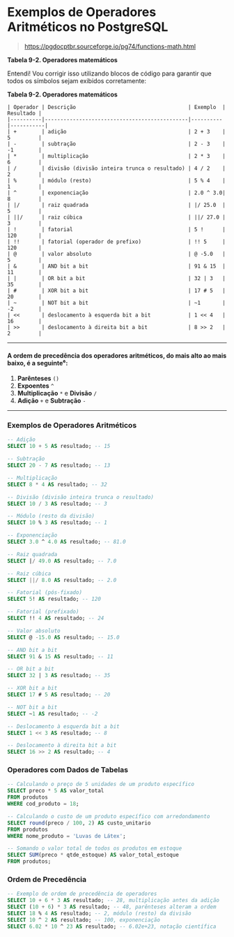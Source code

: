 # Exemplos de Operadores Aritméticos no PostgreSQL

> <https://pgdocptbr.sourceforge.io/pg74/functions-math.html>

**Tabela 9-2. Operadores matemáticos**

Entendi! Vou corrigir isso utilizando blocos de código para garantir que todos os símbolos sejam exibidos corretamente:

**Tabela 9-2. Operadores matemáticos**

```
| Operador | Descrição                                    | Exemplo  | Resultado |
|----------|----------------------------------------------|----------|-----------|
| +        | adição                                       | 2 + 3    | 5         |
| -        | subtração                                    | 2 - 3    | -1        |
| *        | multiplicação                                | 2 * 3    | 6         |
| /        | divisão (divisão inteira trunca o resultado) | 4 / 2    | 2         |
| %        | módulo (resto)                               | 5 % 4    | 1         |
| ^        | exponenciação                                | 2.0 ^ 3.0| 8         |
| |/       | raiz quadrada                                | |/ 25.0  | 5         |
| ||/      | raiz cúbica                                  | ||/ 27.0 | 3         |
| !        | fatorial                                     | 5 !      | 120       |
| !!       | fatorial (operador de prefixo)               | !! 5     | 120       |
| @        | valor absoluto                               | @ -5.0   | 5         |
| &        | AND bit a bit                                | 91 & 15  | 11        |
| |        | OR bit a bit                                 | 32 | 3   | 35        |
| #        | XOR bit a bit                                | 17 # 5   | 20        |
| ~        | NOT bit a bit                                | ~1       | -2        |
| <<       | deslocamento à esquerda bit a bit            | 1 << 4   | 16        |
| >>       | deslocamento à direita bit a bit             | 8 >> 2   | 2         |
```

---

#### A ordem de precedência dos operadores aritméticos, do mais alto ao mais baixo, é a seguinte⁶:

1. **Parênteses** `()`
2. **Expoentes** `^`
3. **Multiplicação** `*` e **Divisão** `/`
4. **Adição** `+` e **Subtração** `-`

---

### Exemplos de Operadores Aritméticos

```sql
-- Adição
SELECT 10 + 5 AS resultado; -- 15

-- Subtração
SELECT 20 - 7 AS resultado; -- 13

-- Multiplicação
SELECT 8 * 4 AS resultado; -- 32

-- Divisão (divisão inteira trunca o resultado)
SELECT 10 / 3 AS resultado; -- 3

-- Módulo (resto da divisão)
SELECT 10 % 3 AS resultado; -- 1

-- Exponenciação
SELECT 3.0 ^ 4.0 AS resultado; -- 81.0

-- Raiz quadrada
SELECT |/ 49.0 AS resultado; -- 7.0

-- Raiz cúbica
SELECT ||/ 8.0 AS resultado; -- 2.0

-- Fatorial (pós-fixado)
SELECT 5! AS resultado; -- 120

-- Fatorial (prefixado)
SELECT !! 4 AS resultado; -- 24

-- Valor absoluto
SELECT @ -15.0 AS resultado; -- 15.0

-- AND bit a bit
SELECT 91 & 15 AS resultado; -- 11

-- OR bit a bit
SELECT 32 | 3 AS resultado; -- 35

-- XOR bit a bit
SELECT 17 # 5 AS resultado; -- 20

-- NOT bit a bit
SELECT ~1 AS resultado; -- -2

-- Deslocamento à esquerda bit a bit
SELECT 1 << 3 AS resultado; -- 8

-- Deslocamento à direita bit a bit
SELECT 16 >> 2 AS resultado; -- 4
```

### Operadores com Dados de Tabelas

```sql
-- Calculando o preço de 5 unidades de um produto específico
SELECT preco * 5 AS valor_total
FROM produtos
WHERE cod_produto = 18;

-- Calculando o custo de um produto específico com arredondamento
SELECT round(preco / 100, 2) AS custo_unitario
FROM produtos
WHERE nome_produto = 'Luvas de Látex';

-- Somando o valor total de todos os produtos em estoque
SELECT SUM(preco * qtde_estoque) AS valor_total_estoque
FROM produtos;
```

### Ordem de Precedência

```sql
-- Exemplo de ordem de precedência de operadores
SELECT 10 + 6 * 3 AS resultado; -- 28, multiplicação antes da adição
SELECT (10 + 6) * 3 AS resultado; -- 48, parênteses alteram a ordem
SELECT 18 % 4 AS resultado; -- 2, módulo (resto) da divisão
SELECT 10 ^ 2 AS resultado; -- 100, exponenciação
SELECT 6.02 * 10 ^ 23 AS resultado; -- 6.02e+23, notação científica
```
